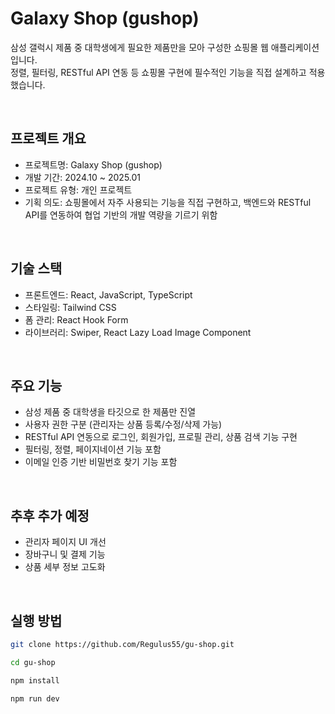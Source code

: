 # Galaxy Shop (gushop)

삼성 갤럭시 제품 중 대학생에게 필요한 제품만을 모아 구성한 쇼핑몰 웹 애플리케이션입니다.  
정렬, 필터링, RESTful API 연동 등 쇼핑몰 구현에 필수적인 기능을 직접 설계하고 적용했습니다.

<br/>

## 프로젝트 개요

- 프로젝트명: Galaxy Shop (gushop)
- 개발 기간: 2024.10 ~ 2025.01
- 프로젝트 유형: 개인 프로젝트
- 기획 의도: 쇼핑몰에서 자주 사용되는 기능을 직접 구현하고, 
  백엔드와 RESTful API를 연동하여 협업 기반의 개발 역량을 기르기 위함

<br/>

## 기술 스택

- 프론트엔드: React, JavaScript, TypeScript
- 스타일링: Tailwind CSS
- 폼 관리: React Hook Form
- 라이브러리: Swiper, React Lazy Load Image Component

<br/>

## 주요 기능

- 삼성 제품 중 대학생을 타깃으로 한 제품만 진열
- 사용자 권한 구분 (관리자는 상품 등록/수정/삭제 가능)
- RESTful API 연동으로 로그인, 회원가입, 프로필 관리, 상품 검색 기능 구현
- 필터링, 정렬, 페이지네이션 기능 포함
- 이메일 인증 기반 비밀번호 찾기 기능 포함

<br/>

## 추후 추가 예정

- 관리자 페이지 UI 개선
- 장바구니 및 결제 기능
- 상품 세부 정보 고도화

<br/>

## 실행 방법

```bash
git clone https://github.com/Regulus55/gu-shop.git

cd gu-shop

npm install

npm run dev
